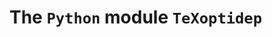 The `Python` module `TeXoptidep`
================================

<!--
This document is a self-contained tutorial presenting all features.
-->
